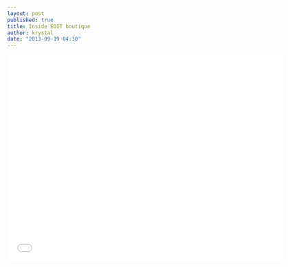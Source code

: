 ```yaml
---
layout: post
published: true
title: Inside EDIT boutique
author: krystal
date: "2013-09-19 04:30"
---
```


<iframe width="640" height="480" src="//www.youtube.com/embed/rqM06s_C-54" frameborder="0" allowfullscreen></iframe>